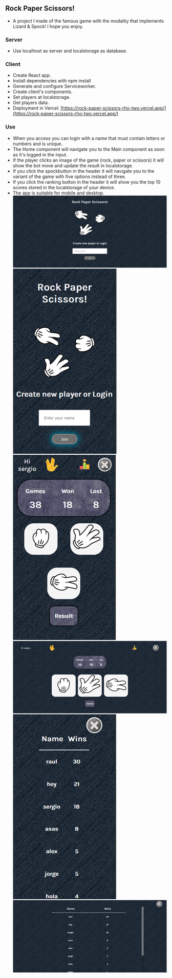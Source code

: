 ## Rock Paper Scissors!

- A project I made of the famous game with the modality that implements Lizard & Spock! I hope you enjoy.

### Server

- Use localhost as server and localstorage as database.

### Client

- Create React app.
- Install dependencies with npm install
- Generate and configure Serviceworker.
- Create client's components.
- Set players at localstorage.
- Get players data.
- Deployment in Vercel: [https://rock-paper-scissors-rho-two.vercel.app/](https://rock-paper-scissors-rho-two.vercel.app/)

### Use

- When you access you can login with a name that must contain letters or numbers and is unique.
- The Home component will navigate you to the Main component as soon as it's logged in the input. 
- If the player clicks an image of the game (rock, paper or scissors) it will show the bot move and update the result in localstorage.
- If you click the spockbutton in the header it will navigate you to the variant of the game with five options instead of three.
- If you click the ranking button in the header it will show you the top 10 scores stored in the localstorage of your device.
- The app is suitable for mobile and desktop.
  <img src="./assets/responsive1.png" alt="Responsive screenshot" />
  <img src="./assets/responsive2.png" alt="Responsive screenshot" />
  <img src="./assets/responsive3.png" alt="Responsive screenshot" />
  <img src="./assets/responsive4.png" alt="Responsive screenshot" />
  <img src="./assets/responsive5.png" alt="Responsive screenshot" />
  <img src="./assets/responsive6.png" alt="Responsive screenshot" />